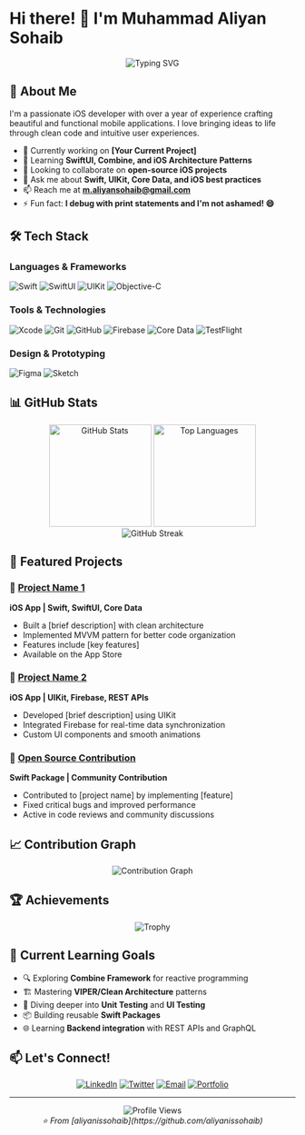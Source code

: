 # Hi there! 👋 I'm Muhammad Aliyan Sohaib

<div align="center">  
  <img src="https://readme-typing-svg.herokuapp.com?font=Fira+Code&size=22&duration=3000&pause=1000&color=007AFF&center=true&vCenter=true&width=440&lines=iOS+Developer+%F0%9F%93%B1;Swift+Enthusiast+%E2%9A%A1;Building+Amazing+Apps+%F0%9F%9A%80" alt="Typing SVG" />
</div>    
     
## 🍎 About Me                 
            
I'm a passionate iOS developer with over a year of experience crafting beautiful and functional mobile applications. I love bringing ideas to life through clean code and intuitive user experiences.                  
                  
- 🔭 Currently working on **[Your Current Project]**      
- 🌱 Learning **SwiftUI, Combine, and iOS Architecture Patterns**                  
- 👯 Looking to collaborate on **open-source iOS projects**                       
- 💬 Ask me about **Swift, UIKit, Core Data, and iOS best practices**          
- 📫 Reach me at **m.aliyansohaib@gmail.com**      
- ⚡ Fun fact: **I debug with print statements and I'm not ashamed! 😄**                       
                   
## 🛠️ Tech Stack       
   
### Languages & Frameworks   
![Swift](https://img.shields.io/badge/Swift-FA7343?style=for-the-badge&logo=swift&logoColor=white)
![SwiftUI](https://img.shields.io/badge/SwiftUI-007AFF?style=for-the-badge&logo=swift&logoColor=white)
![UIKit](https://img.shields.io/badge/UIKit-2396F3?style=for-the-badge&logo=uikit&logoColor=white)
![Objective-C](https://img.shields.io/badge/Objective--C-438EFF?style=for-the-badge&logo=apple&logoColor=white)

### Tools & Technologies
![Xcode](https://img.shields.io/badge/Xcode-007ACC?style=for-the-badge&logo=Xcode&logoColor=white)
![Git](https://img.shields.io/badge/Git-F05032?style=for-the-badge&logo=git&logoColor=white)
![GitHub](https://img.shields.io/badge/GitHub-100000?style=for-the-badge&logo=github&logoColor=white)
![Firebase](https://img.shields.io/badge/Firebase-FFCA28?style=for-the-badge&logo=firebase&logoColor=black)
![Core Data](https://img.shields.io/badge/Core_Data-FC3D39?style=for-the-badge&logo=apple&logoColor=white)
![TestFlight](https://img.shields.io/badge/TestFlight-0D96F6?style=for-the-badge&logo=app-store&logoColor=white)

### Design & Prototyping
![Figma](https://img.shields.io/badge/Figma-F24E1E?style=for-the-badge&logo=figma&logoColor=white)
![Sketch](https://img.shields.io/badge/Sketch-F7B500?style=for-the-badge&logo=sketch&logoColor=black)

## 📊 GitHub Stats

<div align="center">
  <img src="https://github-readme-stats.vercel.app/api?username=aliyanissohaib&show_icons=true&theme=radical&hide_border=true&count_private=true" alt="GitHub Stats" height="180"/>
  <img src="https://github-readme-stats.vercel.app/api/top-langs/?username=aliyanissohaib&layout=compact&theme=radical&hide_border=true" alt="Top Languages" height="180"/>
</div>    

<div align="center">
  <img src="https://github-readme-streak-stats.herokuapp.com/?user=aliyanissohaib&theme=radical&hide_border=true" alt="GitHub Streak"/>
</div>

## 🚀 Featured Projects

### 📱 [Project Name 1](https://github.com/yourusername/project1)
**iOS App | Swift, SwiftUI, Core Data**
- Built a [brief description] with clean architecture
- Implemented MVVM pattern for better code organization
- Features include [key features]
- Available on the App Store

### 🎯 [Project Name 2](https://github.com/yourusername/project2)
**iOS App | UIKit, Firebase, REST APIs**
- Developed [brief description] using UIKit
- Integrated Firebase for real-time data synchronization
- Custom UI components and smooth animations

### 🔧 [Open Source Contribution](https://github.com/someone/project)
**Swift Package | Community Contribution**  
- Contributed to [project name] by implementing [feature]
- Fixed critical bugs and improved performance
- Active in code reviews and community discussions

## 📈 Contribution Graph

<div align="center">
  <img src="https://github-readme-activity-graph.vercel.app/graph?username=aliyanissohaib&theme=redical&hide_border=true&custom_title=Contribution%20Graph" alt="Contribution Graph"/>
</div>

## 🏆 Achievements

<div align="center">
  <img src="https://github-profile-trophy.vercel.app/?username=aliyanissohaib&theme=radical&no-frame=true&no-bg=true&row=1&column=6" alt="Trophy"/>
</div>

## 🎯 Current Learning Goals

- 🔍 Exploring **Combine Framework** for reactive programming
- 🏗️ Mastering **VIPER/Clean Architecture** patterns
- 🧪 Diving deeper into **Unit Testing** and **UI Testing**
- 📦 Building reusable **Swift Packages**     
- 🌐 Learning **Backend integration** with REST APIs and GraphQL
    
## 📫 Let's Connect! 
               
<div align="center">
  
[![LinkedIn](https://img.shields.io/badge/LinkedIn-0077B5?style=for-the-badge&logo=linkedin&logoColor=white)](https://linkedin.com/in/aliyanissohaib)
[![Twitter](https://img.shields.io/badge/Twitter-1DA1F2?style=for-the-badge&logo=twitter&logoColor=white)](https://twitter.com/aliyanissohaib)
[![Email](https://img.shields.io/badge/Email-D14836?style=for-the-badge&logo=gmail&logoColor=white)](mailto:m.aliyansohaib@gmail.com)
[![Portfolio](https://img.shields.io/badge/Portfolio-000000?style=for-the-badge&logo=About.me&logoColor=white)](https://aliyan.site)

</div>

---

<div align="center">
  <img src="https://komarev.com/ghpvc/?username=aliyanissohaib&color=blueviolet&style=for-the-badge" alt="Profile Views"/>
</div>

<div align="center">
  <i>⭐️ From [aliyanissohaib](https://github.com/aliyanissohaib)</i>
</div>

